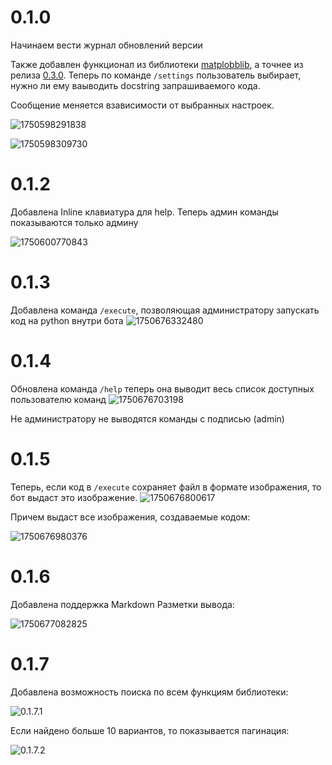 # 0.1.0

Начинаем вести журнал обновлений версии

Также добавлен функционал из библиотеки [matplobblib](https://github.com/Ackrome/matplobblib), а точнее из релиза [0.3.0](https://github.com/Ackrome/matplobblib/releases/tag/v0.3.0). Теперь по команде `/settings` пользователь выбирает, нужно ли ему ваыводить docstring запрашиваемого кода.

Сообщение меняется взависимости от выбранных настроек.

![1750598291838](image/notes/1750598291838.png)

![1750598309730](image/notes/1750598309730.png)

# 0.1.2

Добавлена Inline клавиатура для help. Теперь админ команды показываются только админу

![1750600770843](image/notes/1750600770843.png)

# 0.1.3

Добавлена команда `/execute`, позволяющая администратору запускать код на python внутри бота
![1750676332480](image/notes/1750676332480.png)

# 0.1.4

Обновлена команда `/help` теперь она выводит весь список доступных пользователю команд
![1750676703198](image/notes/1750676703198.png)

Не администратору не выводятся команды с подписью (admin)

# 0.1.5

Теперь, если код в `/execute` сохраняет файл в формате изображения, то бот выдаст это изображение.
![1750676800617](image/notes/1750676800617.png)

Причем выдаст все изображения, создаваемые кодом:

![1750676980376](image/notes/1750676980376.png)

# 0.1.6

Добавлена поддержка Markdown Разметки вывода:

![1750677082825](image/notes/1750677082825.png)

# 0.1.7

Добавлена возможность поиска по всем функциям библиотеки:

![0.1.7.1](image/notes/0.1.7.1.png)

Если найдено больше 10 вариантов, то показывается пагинация:

![0.1.7.2](image/notes/0.1.7.2.png)